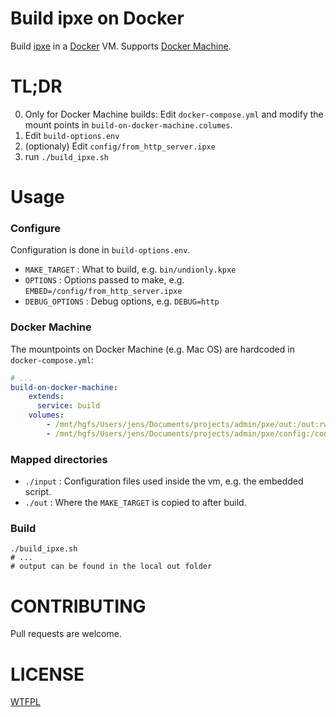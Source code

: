 Build ipxe on Docker
=================

Build [ipxe](http://ipxe.org) in a [Docker](http://docker.io) VM. Supports [Docker Machine](https://docs.docker.com/machine/).

TL;DR
=====

0. Only for Docker Machine builds: Edit `docker-compose.yml` and modify the mount points in `build-on-docker-machine.columes`.
1. Edit `build-options.env` 
2. (optionaly) Edit `config/from_http_server.ipxe`
3. run `./build_ipxe.sh`

Usage
======

### Configure

Configuration is done in `build-options.env`.

* `MAKE_TARGET` : What to build, e.g. `bin/undionly.kpxe`
* `OPTIONS` : Options passed to make, e.g. `EMBED=/config/from_http_server.ipxe`
* `DEBUG_OPTIONS` : Debug options, e.g. `DEBUG=http` 

### Docker Machine

The mountpoints on Docker Machine (e.g. Mac OS) are hardcoded in `docker-compose.yml`:

```yaml
# ...
build-on-docker-machine: 
    extends:
      service: build
    volumes: 
        - /mnt/hgfs/Users/jens/Documents/projects/admin/pxe/out:/out:rw
        - /mnt/hgfs/Users/jens/Documents/projects/admin/pxe/config:/config:ro
```

### Mapped directories

* `./input` : Configuration files used inside the vm, e.g. the embedded script.
* `./out` : Where the `MAKE_TARGET` is copied to after build.

### Build

``` 
./build_ipxe.sh
# ...
# output can be found in the local out folder
```

CONTRIBUTING
=============

Pull requests are welcome.

LICENSE
==========

[WTFPL](http://www.wtfpl.net/about/)

